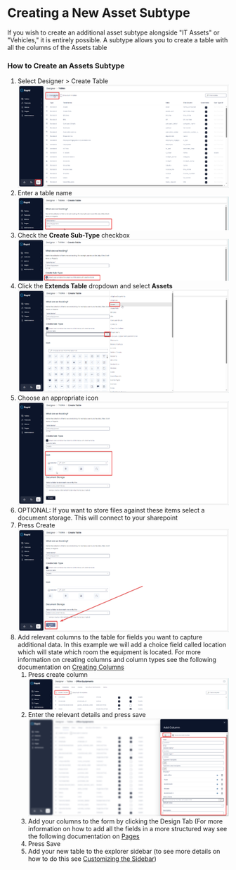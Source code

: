 # Creating a New Asset Subtype

If you wish to create an additional asset subtype alongside "IT Assets" or "Vehicles," it is entirely possible. A subtype allows you to create a table with all the columns of the Assets table

### How to Create an Assets Subtype

1. Select Designer &gt; Create Table  
    ![image-1702445850673.png](./downloaded_image_1705285237147.png)
2. Enter a table name  
    ![image-1702445929554.png](./downloaded_image_1705285238164.png)
3. Check the **Create Sub-Type** checkbox  
    ![image-1702445975205.png](./downloaded_image_1705285239185.png)
4. Click the **Extends Table** dropdown and select **Assets**  
    ![image-1702446027491.png](./downloaded_image_1705285240207.png)
5. Choose an appropriate icon  
    ![image-1702446091533.png](./downloaded_image_1705285241226.png)
6. OPTIONAL: If you want to store files against these items select a document storage. This will connect to your sharepoint
7. Press Create  
    ![image-1702446158934.png](./downloaded_image_1705285242242.png)
8. Add relevant columns to the table for fields you want to capture additional data. In this example we will add a choice field called location which will state which room the equipment is located. For more information on creating columns and column types see the following documentation on [Creating Columns](https://docs.rapidplatform.com/books/experiences/page/how-to-add-columns-to-a-data-table)
    1. Press create column  
        ![image-1702446301740.png](./downloaded_image_1705285243259.png)
    2. Enter the relevant details and press save  
        ![image-1702446354964.png](./downloaded_image_1705285244284.png)
    3. Add your columns to the form by clicking the Design Tab (For more information on how to add all the fields in a more structured way see the following documentation on [Pages](https://docs.rapidplatform.com/books/experiences/page/all-about-pages-in-designer)
    4. Press Save
    5. Add your new table to the explorer sidebar (to see more details on how to do this see [Customizing the Sidebar](https://docs.rapidplatform.com/books/experiences/page/how-to-customise-sidebars-using-menus))